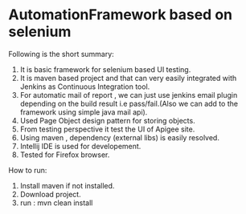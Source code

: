 # AutomationFramework based on selenium
Following is the short summary:
1) It is  basic framework for selenium based UI testing.
2) It is maven based project and that can very easily integrated with Jenkins as Continuous Integration tool.
3) For automatic mail of report , we can just use jenkins email plugin depending on the build result i.e pass/fail.(Also we can add to the framework using simple java mail api).
4) Used Page Object design pattern for storing objects.
5) From testing perspective it  test the UI of Apigee site.
6) Using maven ,  dependency (external libs) is easily resolved.
7) Intellij IDE is used for developement.
8) Tested for Firefox browser.


How to run:
1) Install maven if not installed.
2) Download project.
3) run : mvn clean install
